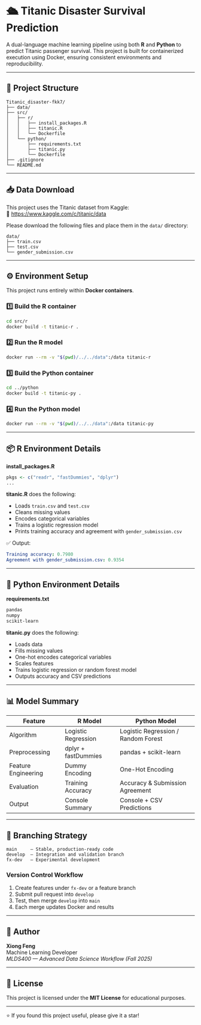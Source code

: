 
# 🛳 Titanic Disaster Survival Prediction

A dual-language machine learning pipeline using both **R** and **Python** to predict Titanic passenger survival. This project is built for containerized execution using Docker, ensuring consistent environments and reproducibility.

---

## 📁 Project Structure

```
Titanic_disaster-fkk7/
├── data/
├── src/
│   ├── r/
│   │   ├── install_packages.R
│   │   ├── titanic.R
│   │   └── Dockerfile
│   └── python/
│       ├── requirements.txt
│       ├── titanic.py
│       └── Dockerfile
├── .gitignore
└── README.md
```

---

## 📥 Data Download

This project uses the Titanic dataset from Kaggle:  
🔗 https://www.kaggle.com/c/titanic/data

Please download the following files and place them in the `data/` directory:
```
data/
├── train.csv
├── test.csv
└── gender_submission.csv
```

---

## ⚙️ Environment Setup

This project runs entirely within **Docker containers**.

### 1️⃣ Build the R container

```bash
cd src/r
docker build -t titanic-r .
```

### 2️⃣ Run the R model

```bash
docker run --rm -v "$(pwd)/../../data":/data titanic-r
```

### 3️⃣ Build the Python container

```bash
cd ../python
docker build -t titanic-py .
```

### 4️⃣ Run the Python model

```bash
docker run --rm -v "$(pwd)/../../data":/data titanic-py
```

---

## 📦 R Environment Details

**install_packages.R**
```r
pkgs <- c("readr", "fastDummies", "dplyr")
...
```

**titanic.R** does the following:
- Loads `train.csv` and `test.csv`
- Cleans missing values
- Encodes categorical variables
- Trains a logistic regression model
- Prints training accuracy and agreement with `gender_submission.csv`

✅ Output:
```yaml
Training accuracy: 0.7980
Agreement with gender_submission.csv: 0.9354
```

---

## 🧠 Python Environment Details

**requirements.txt**
```txt
pandas
numpy
scikit-learn
```

**titanic.py** does the following:
- Loads data
- Fills missing values
- One-hot encodes categorical variables
- Scales features
- Trains logistic regression or random forest model
- Outputs accuracy and CSV predictions

---

## 📊 Model Summary

| Feature             | R Model                         | Python Model                       |
|---------------------|----------------------------------|------------------------------------|
| Algorithm           | Logistic Regression             | Logistic Regression / Random Forest |
| Preprocessing       | dplyr + fastDummies             | pandas + scikit-learn              |
| Feature Engineering | Dummy Encoding                  | One-Hot Encoding                   |
| Evaluation          | Training Accuracy               | Accuracy & Submission Agreement    |
| Output              | Console Summary                 | Console + CSV Predictions          |

---

## 🧪 Branching Strategy

```text
main     – Stable, production-ready code  
develop  – Integration and validation branch  
fx-dev   – Experimental development
```

### Version Control Workflow

1. Create features under `fx-dev` or a feature branch  
2. Submit pull request into `develop`  
3. Test, then merge `develop` into `main`  
4. Each merge updates Docker and results

---

## 👤 Author

**Xiong Feng**  
Machine Learning Developer  
_MLDS400 — Advanced Data Science Workflow (Fall 2025)_

---

## 🪪 License

This project is licensed under the **MIT License** for educational purposes.

---

⭐ If you found this project useful, please give it a star!
